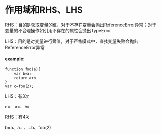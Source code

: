 # 作用域和RHS、LHS

RHS：目的是获取变量的值，对于不存在变量会抛出ReferenceError异常；对于变量的不合理操作如引用不存在的属性会抛出TypeError

LHS：目的是对变量进行赋值，对于严格模式中，查找变量失败会抛出ReferenceError异常

#### example:

```
function foo(a){
    var b=a;
    return a+b
}
var c=foo(2);
```

 LHS：有3次

 c=、a=、b=

RHS：有4次

 b=a、a...、...b、foo\(2\)







